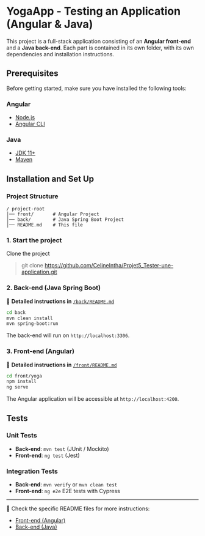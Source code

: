 # YogaApp - Testing an Application (Angular & Java)
This project is a full-stack application consisting of an **Angular front-end** and a **Java back-end**. Each part is contained in its own folder, with its own dependencies and installation instructions.


## Prerequisites

Before getting started, make sure you have installed the following tools:

### Angular
- [Node.js](https://nodejs.org/) 
- [Angular CLI](https://angular.dev/installation)

### Java
- [JDK 11+](https://www.oracle.com/java/technologies/javase/jdk11-archive-downloads.html)
- [Maven](https://maven.apache.org/)

## Installation and Set Up

### Project Structure

```
/ project-root
│── front/       # Angular Project
│── back/        # Java Spring Boot Project
│── README.md    # This file
```

### 1. Start the project

Clone the project

> git clone https://github.com/CelineIntha/Projet5_Tester-une-application.git


### 2. Back-end (Java Spring Boot)

📌 **Detailed instructions in** [`/back/README.md`](./back/README.md)

```sh
cd back
mvn clean install
mvn spring-boot:run
```

The back-end will run on `http://localhost:3306`.

### 3. Front-end (Angular)

📌 **Detailed instructions in** [`/front/README.md`](./front/README.md)

```sh
cd front/yoga
npm install
ng serve
```

The Angular application will be accessible at `http://localhost:4200`.

## Tests

### Unit Tests

- **Back-end**: `mvn test` (JUnit / Mockito)
- **Front-end**: `ng test` (Jest)

### Integration Tests

- **Back-end**: `mvn verify` or `mvn clean test`
- **Front-end**: `ng e2e` E2E tests with Cypress

---

📌 Check the specific README files for more instructions:
- [Front-end (Angular)](./front/README.md)
- [Back-end (Java)](./back/README.md)

